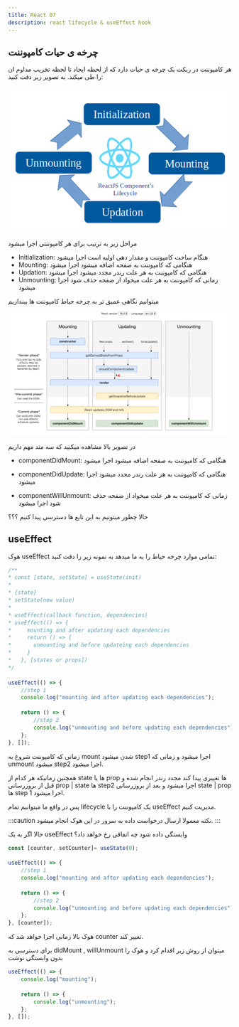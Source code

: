 ```yaml
---
title: React 07
description: react lifecycle & useEffect hook
---
```


## چرخه ی حیات کامپوننت 

هر کامپوننت در ریکت یک چرخه ی حیات دارد که از لحظه ایجاد تا لحظه تخریب مداوم ان را طی میکند.
به تصویر زیر دفت کنید:

![چرخه حیاط کاموننت](../images/react-lifecycle.png)

مراحل زیر به ترتیب برای هر کامپوننتی اجرا میشود
- Initialization: 
هنگام ساخت کامپوننت و مقدار دهی اولیه است اجرا میشود
- Mounting:
 هنگامی که کامپوننت به صفحه اضافه میشود اجرا میشود
- Updation: 
هنگامی که کامپوننت به هر علت رندر مجدد میشود اجرا میشود
- Unmounting: 
زمانی که کامپوننت به هر علت میخواد از ضفحه حذف شود اجرا میشود


میتوانیم نگاهی عمیق تر به چرخه حیاط کامپوننت ها بیندازیم 

![](../images/react-lifecycle-deep.webp)


در تصویر بالا مشاهده میکنید که سه متد مهم داریم 
- componentDidMount:
  هنگامی که کامپوننت به صفحه اضافه میشود اجرا میشود

- componentDidUpdate:
  هنگامی که کامپوننت به هر علت رندر مجدد میشود اجرا میشود

- componentWillUnmount:
 زمانی که کامپوننت به هر علت میخواد از ضفحه حذف شود اجرا میشود

حالا چطور میتونیم به این تابع ها دسترسی پیدا کنیم ؟؟؟

## useEffect 
هوک useEffect تمامی موارد چرخه حیاط را به ما میدهد 
 به نمونه زیر را دقت کنید:

```javascript
/**
* const [state, setState] = useState(init)
*
* {state}
* setState(new value)
*
* useEffect(callback function, dependencies)
* useEffect(() => {
*     mounting and after updating each dependencies
*     return () => {
*       unmounting and before updateing each dependencies
*     }
*   }, [states or props])
*/

useEffect(() => {
    //step 1
    console.log("mounting and after updating each dependencies");
    
    return () => {
        //step 2
        console.log("unmounting and before updating each dependencies");
    };
}, []);
```


زمانی که کامپوننت شروع به mount شدن میشود step1 اجرا میشود و زمانی که unmount میشود step2 اجرا میشود.

همچنین زمانیکه هر کدام از state ها یا prop ها تغییری پیدا کند مجدد رندر انجام شده و قبل از بروزرسانی prop | state ها step2 اجرا میشود و بعد از بروزرسانی state | prop ها step 1 اجرا میشود.

پس در واقع ما میتوانیم تمام lifecycle یک کامپوننت را با useEffect مدیریت کنیم.

:::caution نکته
معمولا ارسال درخواست داده به سرور در این هوک انجام میشود.
:::

حالا اگر به یک useEffect وابستگی داده شود چه اتفاقی رخ خواهد داد؟

```javascript
const [counter, setCounter]= useState(0);

useEffect(() => {
    //step 1
    console.log("mounting and after updating each dependencies");
    
    return () => {
        //step 2
        console.log("unmounting and before updating each dependencies");
    };
}, [counter]);
```

هوک بالا زمانی اجرا خواهد شد که counter تغییر کند.

برای دسترسی به didMount , willUnmount میتوان از روش زیر اقدام کرد و هوک را بدون وابستگی نوشت

```javascript
useEffect(() => {
    console.log("mounting");
    
    return () => {
        console.log("unmounting");
    };
}, []);
```